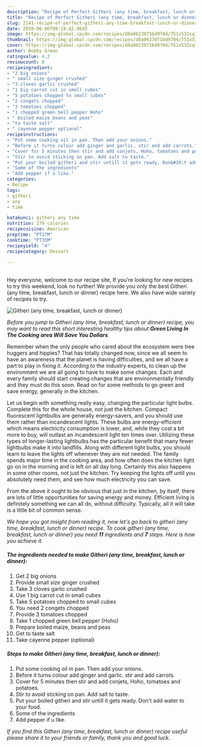 ```yaml
---
description: "Recipe of Perfect Githeri (any time, breakfast, lunch or dinner)"
title: "Recipe of Perfect Githeri (any time, breakfast, lunch or dinner)"
slug: 2141-recipe-of-perfect-githeri-any-time-breakfast-lunch-or-dinner
date: 2020-06-06T08:18:42.064Z
image: https://img-global.cpcdn.com/recipes/d8a0623971bd9704/751x532cq70/githeri-any-time-breakfast-lunch-or-dinner-recipe-main-photo.jpg
thumbnail: https://img-global.cpcdn.com/recipes/d8a0623971bd9704/751x532cq70/githeri-any-time-breakfast-lunch-or-dinner-recipe-main-photo.jpg
cover: https://img-global.cpcdn.com/recipes/d8a0623971bd9704/751x532cq70/githeri-any-time-breakfast-lunch-or-dinner-recipe-main-photo.jpg
author: Bobby Green
ratingvalue: 4.2
reviewcount: 8
recipeingredient:
- "2 big onions"
- " small size ginger crushed"
- "3 cloves garlic crushed"
- "1 big carrot cut in small cubes"
- "5 potatoes chopped to small cubes"
- "2 congets chopped"
- "3 tomatoes chopped"
- "1 chopped green bell pepper Hoho"
- " boiled maize beans and peas"
- "to taste salt"
- " cayenne pepper optional"
recipeinstructions:
- "Put some cooking oil in pan. Then add your onions."
- "Before it turns colour add ginger and garlic. stir and add carrots."
- "Cover for 5 minutes then stir and add conjets, Hoho, tomatoes and potatoes."
- "Stir to avoid sticking on pan. Add salt to taste."
- "Put your boiled githeri and stir untill it gets ready. Don&#39;t add water to your food."
- "Some of the ingredients"
- "Add pepper if u like."
categories:
- Recipe
tags:
- githeri
- any
- time

katakunci: githeri any time 
nutrition: 279 calories
recipecuisine: American
preptime: "PT27M"
cooktime: "PT35M"
recipeyield: "4"
recipecategory: Dessert

---
```

<br>
Hey everyone, welcome to our recipe site, If you're looking for new recipes to try this weekend, look no further! We provide you only the best Githeri (any time, breakfast, lunch or dinner) recipe here. We also have wide variety of recipes to try.
<br>


![Githeri (any time, breakfast, lunch or dinner)](https://img-global.cpcdn.com/recipes/d8a0623971bd9704/751x532cq70/githeri-any-time-breakfast-lunch-or-dinner-recipe-main-photo.jpg)

<i>Before you jump to Githeri (any time, breakfast, lunch or dinner) recipe, you may want to read this short interesting healthy tips about 
<strong>Green Living In The Cooking area Will Save You Dollars</strong>.</i>
</br>

Remember when the only people who cared about the ecosystem were tree huggers and hippies? That has totally changed now, since we all seem to have an awareness that the planet is having difficulties, and we all have a part to play in fixing it. According to the industry experts, to clean up the environment we are all going to have to make some changes. Each and every family should start creating changes that are environmentally friendly and they must do this soon. Read on for some methods to go green and save energy, generally in the kitchen.

Let us begin with something really easy, changing the particular light bulbs. Complete this for the whole house, not just the kitchen. Compact fluorescent lightbulbs are generally energy-savers, and you should use them rather than incandescent lights. These bulbs are energy-efficient which means electricity consumption is lower, and, while they cost a bit more to buy, will outlast an incandescent light ten times over. Utilizing these types of longer-lasting lightbulbs has the particular benefit that many fewer lightbulbs make it into landfills. Along with different light bulbs, you should learn to leave the lights off whenever they are not needed. The family spends major time in the cooking area, and how often does the kitchen light go on in the morning and is left on all day long. Certainly this also happens in some other rooms, not just the kitchen. Try keeping the lights off until you absolutely need them, and see how much electricity you can save.

From the above it ought to be obvious that just in the kitchen, by itself, there are lots of little opportunities for saving energy and money. Efficient living is definitely something we can all do, without difficulty. Typically, all it will take is a little bit of common sense.


<i>We hope you got insight from reading it, now let's go back to githeri (any time, breakfast, lunch or dinner) recipe. To cook githeri (any time, breakfast, lunch or dinner) you need <strong>11</strong> ingredients and <strong>7</strong> steps. Here is how you achieve it.
</i>

##### The ingredients needed to make Githeri (any time, breakfast, lunch or dinner):

1. Get 2 big onions
1. Provide  small size ginger crushed
1. Take 3 cloves garlic crushed
1. Use 1 big carrot cut in small cubes
1. Take 5 potatoes chopped to small cubes
1. You need 2 congets chopped
1. Provide 3 tomatoes chopped
1. Take 1 chopped green bell pepper (Hoho)
1. Prepare  boiled maize, beans and peas
1. Get to taste salt
1. Take  cayenne pepper (optional)


##### Steps to make Githeri (any time, breakfast, lunch or dinner):

1. Put some cooking oil in pan. Then add your onions.
1. Before it turns colour add ginger and garlic. stir and add carrots.
1. Cover for 5 minutes then stir and add conjets, Hoho, tomatoes and potatoes.
1. Stir to avoid sticking on pan. Add salt to taste.
1. Put your boiled githeri and stir untill it gets ready. Don&#39;t add water to your food.
1. Some of the ingredients
1. Add pepper if u like.


<i>If you find this Githeri (any time, breakfast, lunch or dinner) recipe useful please share it to your friends or family, thank you and good luck.</i>

